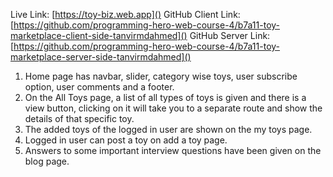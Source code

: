 Live Link: [https://toy-biz.web.app]()
GitHub Client Link: [https://github.com/programming-hero-web-course-4/b7a11-toy-marketplace-client-side-tanvirmdahmed]()
GitHub Server Link: [https://github.com/programming-hero-web-course-4/b7a11-toy-marketplace-server-side-tanvirmdahmed]()

1.  Home page has navbar, slider, category wise toys, user subscribe option, user comments and a footer.
2.  On the All Toys page, a list of all types of toys is given and there is a view button, clicking on it will take you to a separate route and show the details of that specific toy.
3.  The added toys of the logged in user are shown on the my toys page.
4.  Logged in user can post a toy on add a toy page.
5.  Answers to some important interview questions have been given on the blog page.

